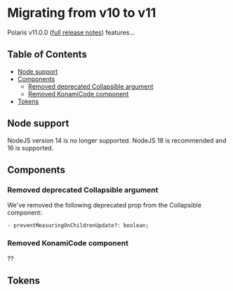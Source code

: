 # Migrating from v10 to v11

Polaris v11.0.0 ([full release notes](https://github.com/Shopify/polaris/releases/tag/v11.0.0)) features...

## Table of Contents

- [Node support](#node-support)
- [Components](#components)
  - [Removed deprecated Collapsible argument](#removed-deprecated-collapsible-argument)
  - [Removed KonamiCode component](#removed-konamicode-component)
- [Tokens](#tokens)

## Node support

NodeJS version 14 is no longer supported. NodeJS 18 is recommended and 16 is supported.

## Components

### Removed deprecated Collapsible argument

We've removed the following deprecated prop from the Collapsible component:

`- preventMeasuringOnChildrenUpdate?: boolean;`

### Removed KonamiCode component

??

## Tokens
